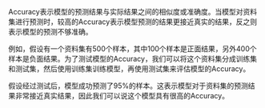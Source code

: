 Accuracy表示模型的预测结果与实际结果之间的相似度或准确度。当模型对资料集进行预测时，较高的Accuracy表示模型预测的结果更接近真实的结果，反之则表示模型的预测不够准确。

例如，假设有一个资料集有500个样本，其中100个样本是正面结果，另外400个样本是负面结果。为了测试模型的Accuracy，我们可以将这个资料集分成训练集和测试集，然后使用训练集训练模型，再使用测试集来评估模型的Accuracy。

假设经过测试后，模型成功预测了95%的样本。这表示模型对于资料集的预测结果非常接近真实结果，因此我们可以说这个模型具有很高的Accuracy。